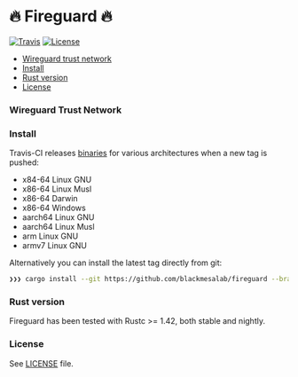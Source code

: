 # 🔥 Fireguard 🔥
[![Travis](https://img.shields.io/travis/blackmesalab/fireguard?style=for-the-badge)](https://travis-ci.org/github/blackmesalab/fireguard)
[![License](https://img.shields.io/badge/license-MIT-blue?style=for-the-badge)](https://github.com/crisidev/qrsync/blob/master/LICENSE)

- [Wireguard trust network](#wireguard-trust-network)
- [Install](#install)
- [Rust version](#rust-version)
- [License](#license)

### Wireguard Trust Network

### Install
Travis-CI releases [binaries](https://github.com/blackmesalab/fireguard/releases) for various architectures when a new tag is pushed:
* x84-64 Linux GNU
* x86-64 Linux Musl
* x86-64 Darwin
* x86-64 Windows
* aarch64 Linux GNU
* aarch64 Linux Musl
* arm Linux GNU
* armv7 Linux GNU

Alternatively you can install the latest tag directly from git:
```sh
❯❯❯ cargo install --git https://github.com/blackmesalab/fireguard --branch main
```

### Rust version
Fireguard has been tested with Rustc >= 1.42, both stable and nightly.

### License
See [LICENSE](https://github.com/blackmesalab/fireguard/blob/master/LICENSE) file.
